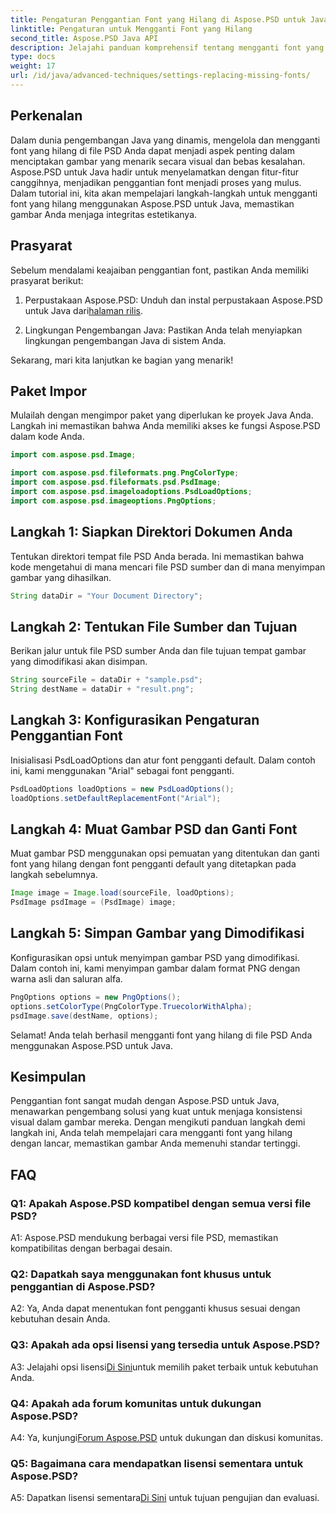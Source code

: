 ```yaml
---
title: Pengaturan Penggantian Font yang Hilang di Aspose.PSD untuk Java
linktitle: Pengaturan untuk Mengganti Font yang Hilang
second_title: Aspose.PSD Java API
description: Jelajahi panduan komprehensif tentang mengganti font yang hilang di Aspose.PSD untuk Java. Tingkatkan desain gambar Anda dengan manajemen font yang lancar.
type: docs
weight: 17
url: /id/java/advanced-techniques/settings-replacing-missing-fonts/
---
```

## Perkenalan

Dalam dunia pengembangan Java yang dinamis, mengelola dan mengganti font yang hilang di file PSD Anda dapat menjadi aspek penting dalam menciptakan gambar yang menarik secara visual dan bebas kesalahan. Aspose.PSD untuk Java hadir untuk menyelamatkan dengan fitur-fitur canggihnya, menjadikan penggantian font menjadi proses yang mulus. Dalam tutorial ini, kita akan mempelajari langkah-langkah untuk mengganti font yang hilang menggunakan Aspose.PSD untuk Java, memastikan gambar Anda menjaga integritas estetikanya.

## Prasyarat

Sebelum mendalami keajaiban penggantian font, pastikan Anda memiliki prasyarat berikut:

1.  Perpustakaan Aspose.PSD: Unduh dan instal perpustakaan Aspose.PSD untuk Java dari[halaman rilis](https://releases.aspose.com/psd/java/).

2. Lingkungan Pengembangan Java: Pastikan Anda telah menyiapkan lingkungan pengembangan Java di sistem Anda.

Sekarang, mari kita lanjutkan ke bagian yang menarik!

## Paket Impor

Mulailah dengan mengimpor paket yang diperlukan ke proyek Java Anda. Langkah ini memastikan bahwa Anda memiliki akses ke fungsi Aspose.PSD dalam kode Anda.

```java
import com.aspose.psd.Image;

import com.aspose.psd.fileformats.png.PngColorType;
import com.aspose.psd.fileformats.psd.PsdImage;
import com.aspose.psd.imageloadoptions.PsdLoadOptions;
import com.aspose.psd.imageoptions.PngOptions;
```

## Langkah 1: Siapkan Direktori Dokumen Anda

Tentukan direktori tempat file PSD Anda berada. Ini memastikan bahwa kode mengetahui di mana mencari file PSD sumber dan di mana menyimpan gambar yang dihasilkan.

```java
String dataDir = "Your Document Directory";
```

## Langkah 2: Tentukan File Sumber dan Tujuan

Berikan jalur untuk file PSD sumber Anda dan file tujuan tempat gambar yang dimodifikasi akan disimpan.

```java
String sourceFile = dataDir + "sample.psd";
String destName = dataDir + "result.png";
```

## Langkah 3: Konfigurasikan Pengaturan Penggantian Font

Inisialisasi PsdLoadOptions dan atur font pengganti default. Dalam contoh ini, kami menggunakan "Arial" sebagai font pengganti.

```java
PsdLoadOptions loadOptions = new PsdLoadOptions();
loadOptions.setDefaultReplacementFont("Arial");
```

## Langkah 4: Muat Gambar PSD dan Ganti Font

Muat gambar PSD menggunakan opsi pemuatan yang ditentukan dan ganti font yang hilang dengan font pengganti default yang ditetapkan pada langkah sebelumnya.

```java
Image image = Image.load(sourceFile, loadOptions);
PsdImage psdImage = (PsdImage) image;
```

## Langkah 5: Simpan Gambar yang Dimodifikasi

Konfigurasikan opsi untuk menyimpan gambar PSD yang dimodifikasi. Dalam contoh ini, kami menyimpan gambar dalam format PNG dengan warna asli dan saluran alfa.

```java
PngOptions options = new PngOptions();
options.setColorType(PngColorType.TruecolorWithAlpha);
psdImage.save(destName, options);
```

Selamat! Anda telah berhasil mengganti font yang hilang di file PSD Anda menggunakan Aspose.PSD untuk Java.

## Kesimpulan

Penggantian font sangat mudah dengan Aspose.PSD untuk Java, menawarkan pengembang solusi yang kuat untuk menjaga konsistensi visual dalam gambar mereka. Dengan mengikuti panduan langkah demi langkah ini, Anda telah mempelajari cara mengganti font yang hilang dengan lancar, memastikan gambar Anda memenuhi standar tertinggi.

## FAQ

### Q1: Apakah Aspose.PSD kompatibel dengan semua versi file PSD?

A1: Aspose.PSD mendukung berbagai versi file PSD, memastikan kompatibilitas dengan berbagai desain.

### Q2: Dapatkah saya menggunakan font khusus untuk penggantian di Aspose.PSD?

A2: Ya, Anda dapat menentukan font pengganti khusus sesuai dengan kebutuhan desain Anda.

### Q3: Apakah ada opsi lisensi yang tersedia untuk Aspose.PSD?

 A3: Jelajahi opsi lisensi[Di Sini](https://purchase.aspose.com/buy)untuk memilih paket terbaik untuk kebutuhan Anda.

### Q4: Apakah ada forum komunitas untuk dukungan Aspose.PSD?

 A4: Ya, kunjungi[Forum Aspose.PSD](https://forum.aspose.com/c/psd/34) untuk dukungan dan diskusi komunitas.

### Q5: Bagaimana cara mendapatkan lisensi sementara untuk Aspose.PSD?

 A5: Dapatkan lisensi sementara[Di Sini](https://purchase.aspose.com/temporary-license/) untuk tujuan pengujian dan evaluasi.